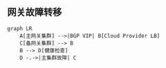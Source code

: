 ## 网关故障转移

```mermaid
graph LR
    A[主网关集群] -->|BGP VIP| B[Cloud Provider LB]
    C[备网关集群] --> B
    B --> D[健康检查]
    D -.->|主集群故障| C
```